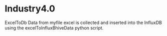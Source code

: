 # Industry4.0
ExcelToDb
Data from myfile excel is collected and inserted into the InfluxDB using the excelToInfluxBhiveData python script.
